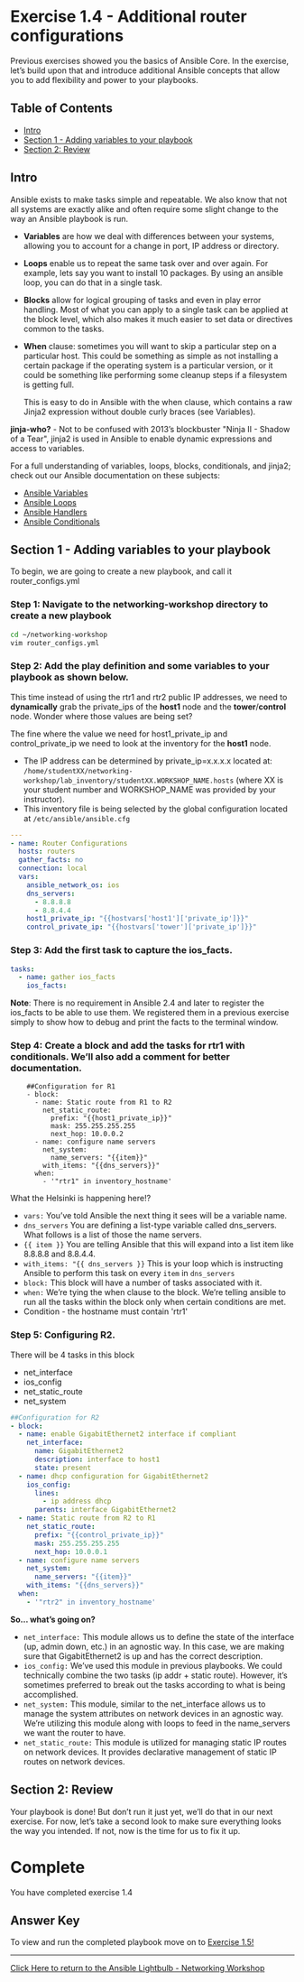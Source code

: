 # Exercise 1.4 - Additional router configurations

Previous exercises showed you the basics of Ansible Core. In the exercise, let’s build upon that and introduce additional Ansible concepts that allow you to add flexibility and power to your playbooks.

## Table of Contents
 - [Intro](#intro)
 - [Section 1 - Adding variables to your playbook](#section-1---adding-variables-to-your-playbook)
 - [Section 2: Review](#section-2-review)

## Intro

Ansible exists to make tasks simple and repeatable. We also know that not all systems are exactly alike and often require some slight change to the way an Ansible playbook is run.

- **Variables** are how we deal with differences between your systems, allowing you to account for a change in port, IP address or directory.
- **Loops** enable us to repeat the same task over and over again. For example, lets say you want to install 10 packages. By using an ansible loop, you can do that in a single task.
- **Blocks** allow for logical grouping of tasks and even in play error handling. Most of what you can apply to a single task can be applied at the block level, which also makes it much easier to set data or directives common to the tasks.
- **When** clause: sometimes you will want to skip a particular step on a particular host. This could be something as simple as not installing a certain package if the operating system is a particular version, or it could be something like performing some cleanup steps if a filesystem is getting full.

    This is easy to do in Ansible with the when clause, which contains a raw Jinja2 expression without double curly braces (see Variables).

**jinja-who?** - Not to be confused with 2013’s blockbuster "Ninja II - Shadow of a Tear", jinja2 is used in Ansible to enable dynamic expressions and access to variables.

For a full understanding of variables, loops, blocks, conditionals, and jinja2; check out our Ansible documentation on these subjects:
- [Ansible Variables](http://docs.ansible.com/ansible/playbooks_variables.html)
- [Ansible Loops](http://docs.ansible.com/ansible/playbooks_loops.html)
- [Ansible Handlers](http://docs.ansible.com/ansible/latest/playbooks_blocks.html)
- [Ansible Conditionals](http://docs.ansible.com/ansible/latest/playbooks_conditionals.html#the-when-statement)

## Section 1 - Adding variables to your playbook

To begin, we are going to create a new playbook, and call it router_configs.yml

### Step 1: Navigate to the networking-workshop directory to create a new playbook

```bash
cd ~/networking-workshop
vim router_configs.yml
```

### Step 2: Add the play definition and some variables to your playbook as shown below.

This time instead of using the rtr1 and rtr2 public IP addresses, we need to **dynamically** grab the private_ips of the **host1** node and the **tower**/**control** node.  Wonder where those values are being set?

The fine where the value we need for host1_private_ip and control_private_ip we need to look at the inventory for the **host1** node.
 - The IP address can be determined by private_ip=x.x.x.x located at: `/home/studentXX/networking-workshop/lab_inventory/studentXX.WORKSHOP_NAME.hosts` (where XX is your student number and WORKSHOP_NAME was provided by your instructor).  
 - This inventory file is being selected by the global configuration located at `/etc/ansible/ansible.cfg`

```yml
---
- name: Router Configurations
  hosts: routers
  gather_facts: no
  connection: local
  vars:
    ansible_network_os: ios
    dns_servers:
      - 8.8.8.8
      - 8.8.4.4
    host1_private_ip: "{‌{hostva‌rs['host1']['private_ip']}}"
    control_private_ip: "{‌{hostvars['tower']['private_ip']}}"
```      

### Step 3: Add the first task to capture the ios_facts.

```yml
tasks:
  - name: gather ios_facts
    ios_facts:
```
**Note**:  There is no requirement in Ansible 2.4 and later to register the ios_facts to be able to use them.  We registered them in a previous exercise simply to show how to debug and print the facts to the terminal window.

### Step 4: Create a block and add the tasks for rtr1 with conditionals. We’ll also add a comment for better documentation.

```
    ##Configuration for R1
    - block:
      - name: Static route from R1 to R2
        net_static_route:
          prefix: "{‌{host1_private_ip}}"
          mask: 255.255.255.255
          next_hop: 10.0.0.2
      - name: configure name servers
        net_system:
          name_servers: "{‌{item}}"
        with_items: "{‌{dns_servers}}"
      when:
        - '"rtr1" in inventory_hostname'
```

 What the Helsinki is happening here!?
 - `vars:` You’ve told Ansible the next thing it sees will be a variable name.
 - `dns_servers` You are defining a list-type variable called dns_servers. What follows is a list of those the name servers.
 - `{‌{ item }}` You are telling Ansible that this will expand into a list item like 8.8.8.8 and 8.8.4.4.
 - `with_items: "{‌{ dns_servers }}` This is your loop which is instructing Ansible to perform this task on every `item` in `dns_servers`
 - `block:` This block will have a number of tasks associated with it.
 - `when:` We’re tying the when clause to the block. We’re telling ansible to run all the tasks within the block only when certain conditions are met.
  - Condition - the hostname must contain 'rtr1'

### Step 5: Configuring R2.
There will be 4 tasks in this block
- net_interface
- ios_config
- net_static_route
- net_system

```yml
##Configuration for R2
- block:
  - name: enable GigabitEthernet2 interface if compliant
    net_interface:
      name: GigabitEthernet2
      description: interface to host1
      state: present
  - name: dhcp configuration for GigabitEthernet2
    ios_config:
      lines:
        - ip address dhcp
      parents: interface GigabitEthernet2
  - name: Static route from R2 to R1
    net_static_route:
      prefix: "{‌{control_private_ip}}"
      mask: 255.255.255.255
      next_hop: 10.0.0.1
  - name: configure name servers
    net_system:
      name_servers: "{‌{item}}"
    with_items: "{‌{dns_servers}}"
  when:
    - '"rtr2" in inventory_hostname'
```

**So…​ what’s going on?**
 - `net_interface:` This module allows us to define the state of the interface (up, admin down, etc.) in an agnostic way. In this case, we are making sure that GigabitEthernet2 is up and has the correct description.
 - `ios_config:` We’ve used this module in previous playbooks. We could technically combine the two tasks (ip addr + static route). However, it’s sometimes preferred to break out the tasks according to what is being accomplished.
 - `net_system:` This module, similar to the net_interface allows us to manage the system attributes on network devices in an agnostic way. We’re utilizing this module along with loops to feed in the name_servers we want the router to have.
 - `net_static_route:` This module is utilized for managing static IP routes on network devices. It provides declarative management of static IP routes on network devices.

## Section 2: Review

Your playbook is done! But don’t run it just yet, we’ll do that in our next exercise. For now, let’s take a second look to make sure everything looks the way you intended. If not, now is the time for us to fix it up.


# Complete
You have completed exercise 1.4

## Answer Key
To view and run the completed playbook move on to [Exercise 1.5!](../1.5-run_routing_configs)

 ---
[Click Here to return to the Ansible Lightbulb - Networking Workshop](../README.md)
